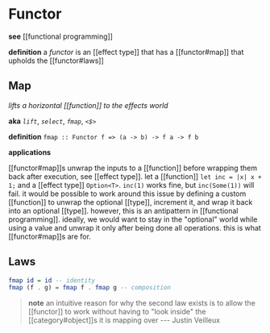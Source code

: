 # Functor

**see** [[functional programming]]

**definition** a _functor_ is an [[effect type]] that has a [[functor#map]] that upholds the [[functor#laws]]

## Map

_lifts a horizontal [[function]] to the effects world_

**aka** _`lift`_, _`select`_, _`fmap`_, _`<$>`_

**definition** `fmap :: Functor f => (a -> b) -> f a -> f b`

**applications**

[[functor#map]]s unwrap the inputs to a [[function]] before wrapping them back after execution, see [[effect type]]. let a [[function]] `let inc = |x| x + 1;` and a [[effect type]] `Option<T>`. `inc(1)` works fine, but `inc(Some(1))` will fail. it would be possible to work around this issue by defining a custom [[function]] to unwrap the optional [[type]], increment it, and wrap it back into an optional [[type]]. however, this is an antipattern in [[functional programming]]. ideally, we would want to stay in the "optional" world while using a value and unwrap it only after being done all operations. this is what [[functor#map]]s are for.

## Laws

```haskell
fmap id = id -- identity
fmap (f . g) = fmap f . fmap g -- composition
```

> **note** an intuitive reason for why the second law exists is to allow the [[functor]] to work without having to "look inside" the [[category#object]]s it is mapping over --- Justin Veilleux
